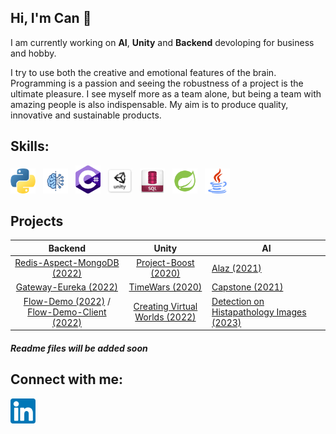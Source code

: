 ## Hi, I'm Can :wave:

I am currently working on <strong>AI</strong>, <strong>Unity</strong> and <strong>Backend</strong> devoloping for business and hobby.

I try to use both the creative and emotional features of the brain. Programming is a passion and seeing the robustness of a project 
is the ultimate pleasure. I see myself more as a team alone, but being a team with amazing people is also indispensable. 
My aim is to produce quality, innovative and sustainable products.

## Skills:
<p float="left">
  <img src="https://github.com/can-git/can-git/blob/main/images/python.png" width="40px" alt="Python" title="Python">&nbsp;&nbsp;
  <img src="https://github.com/can-git/can-git/blob/main/images/ai.png" width="40px" alt="AI" title="AI">&nbsp;&nbsp;
  <img src="https://github.com/can-git/can-git/blob/main/images/csharp.png" width="40px" alt="C#" title="C#">&nbsp;&nbsp;
  <img src="https://github.com/can-git/can-git/blob/main/images/unity.png" width="40px" alt="Unity" title="Unity">&nbsp;&nbsp;
  <img src="https://github.com/can-git/can-git/blob/main/images/sqlRed.png" width="40px" alt="SQL" title="SQL">&nbsp;&nbsp;
  <img src="https://github.com/can-git/can-git/blob/main/images/spring.png" width="40px" alt="Spring" title="Spring">&nbsp;&nbsp;
  <img src="https://github.com/can-git/can-git/blob/main/images/java.png" width="40px" alt="Java" title="Java">&nbsp;&nbsp;
</p>

## Projects

|                                                             Backend                                                               |                                       Unity                                       | AI                                                                                   |
|:---------------------------------------------------------------------------------------------------------------------------------:|:---------------------------------------------------------------------------------:|--------------------------------------------------------------------------------------|
|                           [Redis-Aspect-MongoDB (2022)](https://github.com/can-git/Redis_Aspect_Mongo)                            |[Project-Boost (2020)](https://github.com/can-git/Project-Boost)                   |     [Alaz (2021)](https://github.com/can-git/Alaz)                                   |
|                                [Gateway-Eureka (2022)](https://github.com/can-git/Gateway-Eureka)                                 |[TimeWars (2020)](https://github.com/can-git/Time-Wars)                            | [Capstone (2021)](https://github.com/can-git/Capstone)                               |
| [Flow-Demo (2022)](https://github.com/can-git/flow-demo) / [Flow-Demo-Client (2022)](https://github.com/can-git/flow-demo-client) |[Creating Virtual Worlds (2022)](https://github.com/can-git/SanalDunyaYaraticisi)  |[Detection on Histapathology Images (2023)](https://github.com/can-git/ARI5004Project)|

#### <em>Readme files will be added soon</em>
## Connect with me:
[<img alt="LinkedIn" title="LinkedIn" width="40px" src="https://github.com/can-git/can-git/blob/main/images/linkedInBlue.png" />](https://www.linkedin.com/in/cnylmz/)&nbsp;&nbsp;
